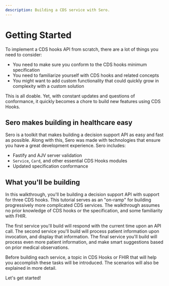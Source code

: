 ```yaml
---
description: Building a CDS service with Sero.
---
```


# Getting Started

To implement a CDS hooks API from scratch, there are a lot of things you need to consider:

* You need to make sure you conform to the CDS hooks minimum specification
* You need to familiarize yourself with CDS hooks and related concepts
* You might want to add custom functionality that could quickly grow in complexity with a custom solution

This is all doable. Yet, with constant updates and questions of conformance, it quickly becomes a chore to build new features using CDS Hooks. 

## Sero makes building in healthcare easy

Sero is a toolkit that makes building a decision support API as easy and fast as possible. Along with this, Sero was made with technologies that ensure you have a great development experience. Sero includes:

* Fastify and AJV server validation
* `Service`, `Card`, and other essential CDS Hooks modules
* Updated specification conformance

## What you'll be building

In this walkthrough, you'll be building a decision support API with support for three CDS hooks. This tutorial serves as an "on-ramp" for building progressively more complicated CDS services. The walkthrough assumes no prior knowledge of CDS hooks or the specification, and some familiarity with FHIR.

The first service you'll build will respond with the current time upon an API call. The second service you'll build will process patient information upon invocation, and display that information. The final service you'll build will process even more patient information, and make smart suggestions based on prior medical observations.

Before building each service, a topic in CDS Hooks or FHIR that will help you accomplish these tasks will be introduced. The scenarios will also be explained in more detail. 

Let's get started!

